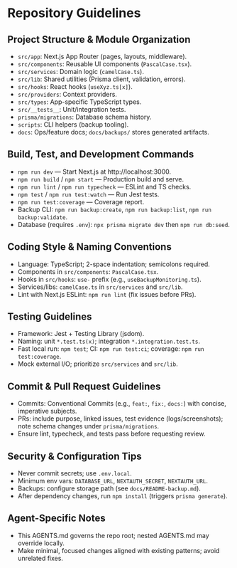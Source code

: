 # Repository Guidelines

## Project Structure & Module Organization
- `src/app`: Next.js App Router (pages, layouts, middleware).
- `src/components`: Reusable UI components (`PascalCase.tsx`).
- `src/services`: Domain logic (`camelCase.ts`).
- `src/lib`: Shared utilities (Prisma client, validation, errors).
- `src/hooks`: React hooks (`useXyz.ts[x]`).
- `src/providers`: Context providers.
- `src/types`: App-specific TypeScript types.
- `src/__tests__`: Unit/integration tests.
- `prisma/migrations`: Database schema history.
- `scripts`: CLI helpers (backup tooling).
- `docs`: Ops/feature docs; `docs/backups/` stores generated artifacts.

## Build, Test, and Development Commands
- `npm run dev` — Start Next.js at http://localhost:3000.
- `npm run build` / `npm start` — Production build and serve.
- `npm run lint` / `npm run typecheck` — ESLint and TS checks.
- `npm test` / `npm run test:watch` — Run Jest tests.
- `npm run test:coverage` — Coverage report.
- Backup CLI: `npm run backup:create`, `npm run backup:list`, `npm run backup:validate`.
- Database (requires `.env`): `npx prisma migrate dev` then `npm run db:seed`.

## Coding Style & Naming Conventions
- Language: TypeScript; 2-space indentation; semicolons required.
- Components in `src/components`: `PascalCase.tsx`.
- Hooks in `src/hooks`: `use-` prefix (e.g., `useBackupMonitoring.ts`).
- Services/libs: `camelCase.ts` in `src/services` and `src/lib`.
- Lint with Next.js ESLint: `npm run lint` (fix issues before PRs).

## Testing Guidelines
- Framework: Jest + Testing Library (jsdom).
- Naming: unit `*.test.ts(x)`; integration `*.integration.test.ts`.
- Fast local run: `npm test`; CI: `npm run test:ci`; coverage: `npm run test:coverage`.
- Mock external I/O; prioritize `src/services` and `src/lib`.

## Commit & Pull Request Guidelines
- Commits: Conventional Commits (e.g., `feat:`, `fix:`, `docs:`) with concise, imperative subjects.
- PRs: include purpose, linked issues, test evidence (logs/screenshots); note schema changes under `prisma/migrations`.
- Ensure lint, typecheck, and tests pass before requesting review.

## Security & Configuration Tips
- Never commit secrets; use `.env.local`.
- Minimum env vars: `DATABASE_URL`, `NEXTAUTH_SECRET`, `NEXTAUTH_URL`.
- Backups: configure storage path (see `docs/README-backup.md`).
- After dependency changes, run `npm install` (triggers `prisma generate`).

## Agent-Specific Notes
- This AGENTS.md governs the repo root; nested AGENTS.md may override locally.
- Make minimal, focused changes aligned with existing patterns; avoid unrelated fixes.
